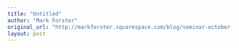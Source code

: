 ```yaml
---
title: "Untitled"
author: "Mark Forster"
original_url: "http://markforster.squarespace.com/blog/seminar-october-11th.html"
layout: post
---
```

